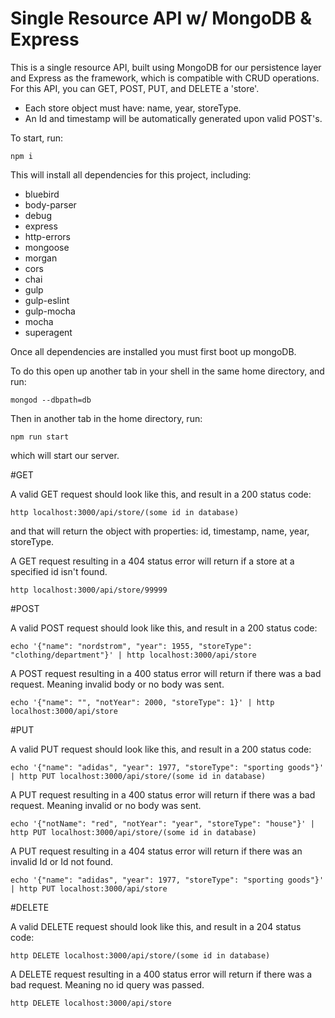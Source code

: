 # Single Resource API w/ MongoDB & Express

This is a single resource API, built using MongoDB for our persistence layer and Express as the framework, which is compatible with CRUD operations. For this API, you can GET, POST, PUT, and DELETE a 'store'.

- Each store object must have: name, year, storeType.
- An Id and timestamp will be automatically generated upon valid POST's.

To start, run:

```
npm i
```

This will install all dependencies for this project, including:

- bluebird
- body-parser
- debug
- express
- http-errors
- mongoose
- morgan
- cors
- chai
- gulp
- gulp-eslint
- gulp-mocha
- mocha
- superagent

Once all dependencies are installed you must first boot up mongoDB.

To do this open up another tab in your shell in the same home directory, and run:

```
mongod --dbpath=db
```

Then in another tab in the home directory, run:

```
npm run start
```

which will start our server.

#GET

A valid GET request should look like this, and result in a 200 status code:

```
http localhost:3000/api/store/(some id in database)
```

and that will return the object with properties: id, timestamp, name, year, storeType.

A GET request resulting in a 404 status error will return if a store at a specified id isn't found.

```
http localhost:3000/api/store/99999
```

#POST

A valid POST request should look like this, and result in a 200 status code:

```
echo '{"name": "nordstrom", "year": 1955, "storeType": "clothing/department"}' | http localhost:3000/api/store
```

A POST request resulting in a 400 status error will return if there was a bad request. Meaning invalid body or no body was sent.

```
echo '{"name": "", "notYear": 2000, "storeType": 1}' | http localhost:3000/api/store
```

#PUT

A valid PUT request should look like this, and result in a 200 status code:

```
echo '{"name": "adidas", "year": 1977, "storeType": "sporting goods"}' | http PUT localhost:3000/api/store/(some id in database)
```

A PUT request resulting in a 400 status error will return if there was a bad request. Meaning invalid or no body was sent.

```
echo '{"notName": "red", "notYear": "year", "storeType": "house"}' | http PUT localhost:3000/api/store/(some id in database)
```

A PUT request resulting in a 404 status error will return if there was an invalid Id or Id not found.

```
echo '{"name": "adidas", "year": 1977, "storeType": "sporting goods"}' | http PUT localhost:3000/api/store
```

#DELETE

A valid DELETE request should look like this, and result in a 204 status code:

```
http DELETE localhost:3000/api/store/(some id in database)
```

A DELETE request resulting in a 400 status error will return if there was a bad request. Meaning no id query was passed.

```
http DELETE localhost:3000/api/store
```
